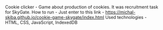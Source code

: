 Cookie clicker - Game about production of cookies. It was recruitment task for SkyGate.
How to run - Just enter to this link - https://michal-skiba.github.io/cookie-game-skygate/index.html 
Used technologies - HTML, CSS, JavaScript, IndexedDB
